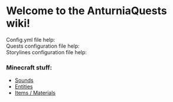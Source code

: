 # Welcome to the AnturniaQuests wiki!

Config.yml file help: [](https://logic-wiki.frinshy.me/config-yml-configuration.html)  
Quests configuration file help: [](https://logic-wiki.frinshy.me/quests-yml-configuration.html)  
Storylines configuration file help: [](https://logic-wiki.frinshy.me/storylines-yml-configuration.html)

### Minecraft stuff:
- [Sounds](https://logic-wiki.frinshy.me/minecraft-stuff.html#sounds)
- [Entities](https://logic-wiki.frinshy.me/minecraft-stuff.html#entities)
- [Items / Materials](https://logic-wiki.frinshy.me/minecraft-stuff.html#items-materials)